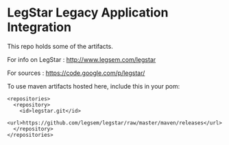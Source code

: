 # LegStar Legacy Application Integration #

This repo holds some of the artifacts.

For info on LegStar : http://www.legsem.com/legstar

For sources : https://code.google.com/p/legstar/

To use maven artifacts hosted here, include this in your pom:

    <repositories>
      <repository>
        <id>legstar.git</id>
        <url>https://github.com/legsem/legstar/raw/master/maven/releases</url>
      </repository>
    </repositories>

